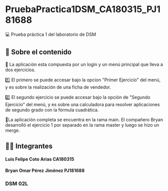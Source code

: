 # PruebaPractica1DSM_CA180315_PJ181688
:computer: Prueba práctica 1 del laboratorio de DSM
## :mag_right: Sobre el contenido
:closed_book: La aplicación esta compuesta por un login y un menú principal que lleva a dos ejercicios. 

:one: El primero se puede accesar bajo la opcion "Primer Ejercicio" del menú, y es sobre la realización de una ficha de vendedor. 
 
:two: El segundo ejercicio se puede accesar bajo la opción de "Segundo Ejercicio" del menú, y es sobre una calculadora para resolver aplicaciones de segundo grado con la fórmula cuadrática.

:loudspeaker:La aplicación completa se encuentra en la rama main. El compañero Bryan desarrolló el ejercicio 1 por separado en la rama master y luego se hizo un merge.
## :man_technologist: Integrantes 
#### Luis Felipe Coto Arias CA180315
#### Bryan Omar Pérez Jiménez PJ181688
### DSM 02L 
